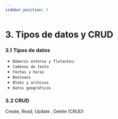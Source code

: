 ```yaml
---
sidebar_position: 3
---
```


# 3. Tipos de datos y CRUD

### 3.1 Tipos de datos

- `Números enteros y flotantes:`
- `Cadenas de texto`
- `Fechas y horas`
- `Booleans`
- `Blobs y archivos`
- `Datos geográficos`

### 3.2 CRUD

Create, Read, Update , Delete (CRUD)

